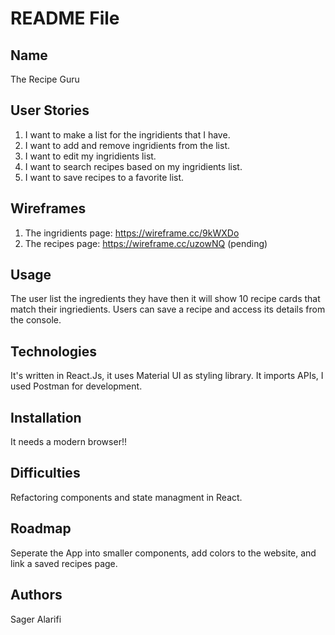 # README File

## Name

The Recipe Guru

## User Stories

1. I want to make a list for the ingridients that I have.
2. I want to add and remove ingridients from the list.
3. I want to edit my ingridients list.
4. I want to search recipes based on my ingridients list.
5. I want to save recipes to a favorite list.

## Wireframes

1. The ingridients page: <https://wireframe.cc/9kWXDo>
2. The recipes page: <https://wireframe.cc/uzowNQ> (pending)

## Usage

The user list the ingredients they have then it will show 10 recipe cards that match their ingriedients. Users can save a recipe and access its details from the console.

## Technologies

It's written in React.Js, it uses Material UI as styling library. It imports APIs, I used Postman for development.

## Installation

It needs a modern browser!!

## Difficulties

Refactoring components and state managment in React.

## Roadmap

Seperate the App into smaller components, add colors to the website, and link a saved recipes page.

## Authors

Sager Alarifi

